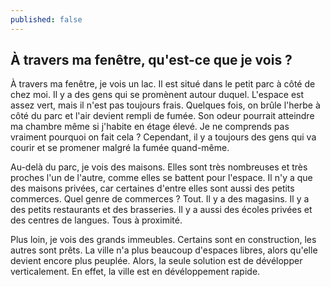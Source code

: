 ```yaml
---
published: false
---
```

## À travers ma fenêtre, qu'est-ce que je vois ?

À travers ma fenêtre, je vois un lac. Il est situé dans le petit parc à côté de chez moi. Il y a des gens qui se promènent autour duquel. L'espace est assez vert, mais il n'est pas toujours frais. Quelques fois, on brûle l'herbe à côté du parc et l'air devient rempli de fumée. Son odeur pourrait atteindre ma chambre même si j'habite en étage élevé. Je ne comprends pas vraiment pourquoi on fait cela ? Cependant, il y a toujours des gens qui va courir et se promener malgré la fumée quand-même.

Au-delà du parc, je vois des maisons. Elles sont très nombreuses et très proches l'un de l'autre, comme elles se battent pour l'espace. Il n'y a que des maisons privées, car certaines d'entre elles sont aussi des petits commerces. Quel genre de commerces ? Tout. Il y a des magasins. Il y a des petits restaurants et des brasseries. Il y a aussi des écoles privées et des centres de langues. Tous à proximité.

Plus loin, je vois des grands immeubles. Certains sont en construction, les autres sont prêts. La ville n'a plus beaucoup d'espaces libres, alors qu'elle devient encore plus peuplée. Alors, la seule solution est de dévélopper verticalement. En effet, la ville est en dévéloppement rapide.
